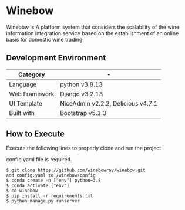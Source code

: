 # Winebow

Winebow is A platform system that considers the scalability of the wine information integration service based on the establishment of an online basis for domestic wine trading.

## Development Environment

|Category| - |
| --- | --- |
|Language|python v3.8.13|
|Web Framework|Django v3.2.13|
|UI Template|NiceAdmin v2.2.2, Delicious v4.7.1|
|Built with|Bootstrap v5.1.3|

## How to Execute

Execute the following lines to properly clone and run the project.

config.yaml file is required.

```
$ git clone https://github.com/winebowray/winebow.git
add config.yaml to /winebow/config 
$ conda create -n ["env"] python=3.8
$ conda activate ["env"]
$ cd winebow
$ pip install -r requirements.txt
$ python manage.py runserver

